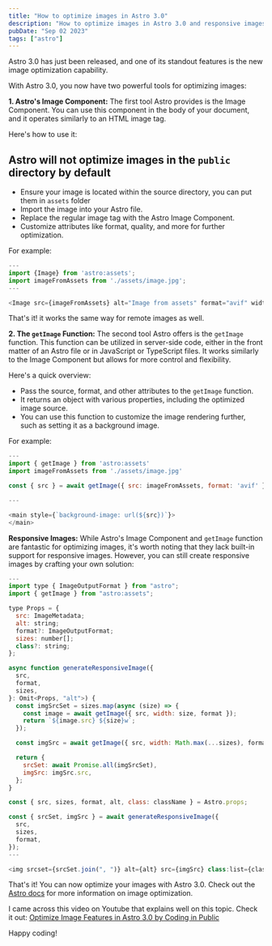 ```yaml
---
title: "How to optimize images in Astro 3.0"
description: "How to optimize images in Astro 3.0 and responsive images solution"
pubDate: "Sep 02 2023"
tags: ["astro"]
---
```


Astro 3.0 has just been released, and one of its standout features is the new image optimization capability. 

With Astro 3.0, you now have two powerful tools for optimizing images:

**1. Astro's Image Component:**
The first tool Astro provides is the Image Component. You can use this component in the body of your document, and it operates similarly to an HTML image tag. 

Here's how to use it:

## Astro will not optimize images in the `public` directory by default
- Ensure your image is located within the source directory, you can put them in `assets` folder
- Import the image into your Astro file.
- Replace the regular image tag with the Astro Image Component.
- Customize attributes like format, quality, and more for further optimization.

For example:
```js
---
import {Image} from 'astro:assets';
import imageFromAssets from './assets/image.jpg';
---

<Image src={imageFromAssets} alt="Image from assets" format="avif" width={300} height={300} />

```

That's it! it works the same way for remote images as well.

**2. The `getImage` Function:**
The second tool Astro offers is the `getImage` function. This function can be utilized in server-side code, either in the front matter of an Astro file or in JavaScript or TypeScript files. It works similarly to the Image Component but allows for more control and flexibility.

Here's a quick overview:
- Pass the source, format, and other attributes to the `getImage` function.
- It returns an object with various properties, including the optimized image source.
- You can use this function to customize the image rendering further, such as setting it as a background image.

For example:
```js
---
import { getImage } from 'astro:assets'
import imageFromAssets from './assets/image.jpg'

const { src } = await getImage({ src: imageFromAssets, format: 'avif' })

---

<main style={`background-image: url(${src})`}>
</main>
```

**Responsive Images:**
While Astro's Image Component and `getImage` function are fantastic for optimizing images, it's worth noting that they lack built-in support for responsive images. However, you can still create responsive images by crafting your own solution:

```js
---
import type { ImageOutputFormat } from "astro";
import { getImage } from "astro:assets";

type Props = {
  src: ImageMetadata;
  alt: string;
  format?: ImageOutputFormat;
  sizes: number[];
  class?: string;
};

async function generateResponsiveImage({
  src,
  format,
  sizes,
}: Omit<Props, "alt">) {
  const imgSrcSet = sizes.map(async (size) => {
    const image = await getImage({ src, width: size, format });
    return `${image.src} ${size}w`;
  });

  const imgSrc = await getImage({ src, width: Math.max(...sizes), format });

  return {
    srcSet: await Promise.all(imgSrcSet),
    imgSrc: imgSrc.src,
  };
}

const { src, sizes, format, alt, class: className } = Astro.props;

const { srcSet, imgSrc } = await generateResponsiveImage({
  src,
  sizes,
  format,
});
---

<img srcset={srcSet.join(", ")} alt={alt} src={imgSrc} class:list={className} />

```


That's it! You can now optimize your images with Astro 3.0.
Check out the [Astro docs](https://docs.astro.build/en/guides/images/) for more information on image optimization.

I came across this video on Youtube that explains well on this topic. Check it out: [Optimize Image Features in Astro 3.0 by Coding in Public](https://www.youtube.com/watch?v=vekQmqRXeDg) 

Happy coding!
